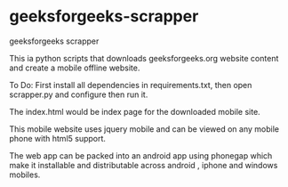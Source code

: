 geeksforgeeks-scrapper
======================

geeksforgeeks scrapper

This ia python scripts that downloads geeksforgeeks.org website content and create a mobile offline website.

To Do:
First install all dependencies in requirements.txt, then open scrapper.py and configure then run it.

The index.html would be index page for the downloaded mobile site.


This mobile website uses jquery mobile and can be viewed on any mobile phone with html5 support.

The web app can be packed into an android app using phonegap which  make it installable and distributable across
android , iphone and windows mobiles.
